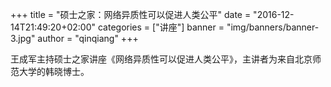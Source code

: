 +++
title = "硕士之家：网络异质性可以促进人类公平"
date = "2016-12-14T21:49:20+02:00"
categories = ["讲座"]
banner = "img/banners/banner-3.jpg"
author = "qinqiang"
+++


王成军主持硕士之家讲座《网络异质性可以促进人类公平》，主讲者为来自北京师范大学的韩晓博士。
